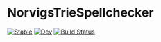 # NorvigsTrieSpellchecker

[![Stable](https://img.shields.io/badge/docs-stable-blue.svg)](https://Arkoniak.github.io/NorvigsTrieSpellchecker.jl/stable)
[![Dev](https://img.shields.io/badge/docs-dev-blue.svg)](https://Arkoniak.github.io/NorvigsTrieSpellchecker.jl/dev)
[![Build Status](https://travis-ci.com/Arkoniak/NorvigsTrieSpellchecker.jl.svg?branch=master)](https://travis-ci.com/Arkoniak/NorvigsTrieSpellchecker.jl)
